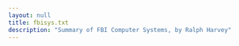 ```yaml
---
layout: null
title: fbisys.txt
description: "Summary of FBI Computer Systems, by Ralph Harvey"
---
```

